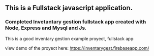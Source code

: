 ## This is a Fullstack javascript application.

### Completed Invetantary gestion fullstack app created with Node, Express and Mysql and Js.

This is a good inventary gestion example proyect, fullstack app

view demo of the proyect here: https://inventarygest.firebaseapp.com/
